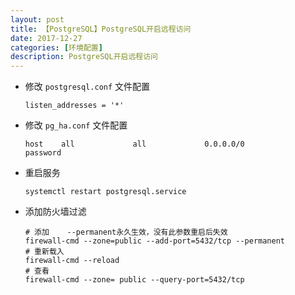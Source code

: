 ```yaml
---
layout: post
title: 【PostgreSQL】PostgreSQL开启远程访问
date: 2017-12-27
categories: [环境配置]
description: PostgreSQL开启远程访问
---
```



- 修改 `postgresql.conf` 文件配置

	```shell
	listen_addresses = '*'
	```

- 修改 `pg_ha.conf` 文件配置

	```shell
	host    all             all             0.0.0.0/0               password
	```

- 重启服务

	```shell
	systemctl restart postgresql.service
	```

- 添加防火墙过滤

	```shell
	# 添加	--permanent永久生效，没有此参数重启后失效
	firewall-cmd --zone=public --add-port=5432/tcp --permanent
	# 重新载入
	firewall-cmd --reload
	# 查看
	firewall-cmd --zone= public --query-port=5432/tcp
	```
